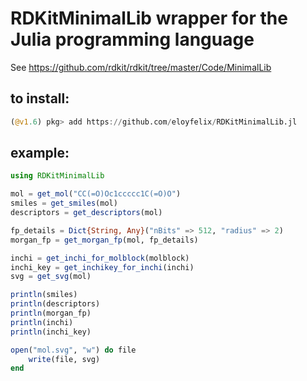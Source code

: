 # RDKitMinimalLib wrapper for the Julia programming language

See https://github.com/rdkit/rdkit/tree/master/Code/MinimalLib

## to install:

```julia
(@v1.6) pkg> add https://github.com/eloyfelix/RDKitMinimalLib.jl
```

## example:

```julia
using RDKitMinimalLib

mol = get_mol("CC(=O)Oc1ccccc1C(=O)O")
smiles = get_smiles(mol)
descriptors = get_descriptors(mol)

fp_details = Dict{String, Any}("nBits" => 512, "radius" => 2)
morgan_fp = get_morgan_fp(mol, fp_details)

inchi = get_inchi_for_molblock(molblock)
inchi_key = get_inchikey_for_inchi(inchi)
svg = get_svg(mol)

println(smiles)
println(descriptors)
println(morgan_fp)
println(inchi)
println(inchi_key)

open("mol.svg", "w") do file
    write(file, svg)
end
```